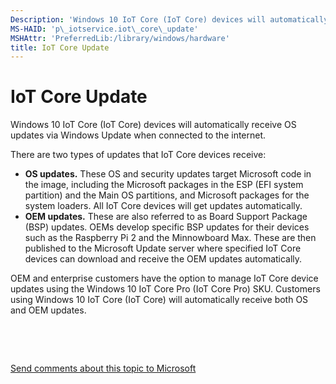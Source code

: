 ```yaml
---
Description: 'Windows 10 IoT Core (IoT Core) devices will automatically receive OS updates via Windows Update when connected to the internet.'
MS-HAID: 'p\_iotservice.iot\_core\_update'
MSHAttr: 'PreferredLib:/library/windows/hardware'
title: IoT Core Update
---
```


# IoT Core Update


Windows 10 IoT Core (IoT Core) devices will automatically receive OS updates via Windows Update when connected to the internet.

There are two types of updates that IoT Core devices receive:

-   **OS updates.** These OS and security updates target Microsoft code in the image, including the Microsoft packages in the ESP (EFI system partition) and the Main OS partitions, and Microsoft packages for the system loaders. All IoT Core devices will get updates automatically.
-   **OEM updates.** These are also referred to as Board Support Package (BSP) updates. OEMs develop specific BSP updates for their devices such as the Raspberry Pi 2 and the Minnowboard Max. These are then published to the Microsoft Update server where specified IoT Core devices can download and receive the OEM updates automatically.

OEM and enterprise customers have the option to manage IoT Core device updates using the Windows 10 IoT Core Pro (IoT Core Pro) SKU. Customers using Windows 10 IoT Core (IoT Core) will automatically receive both OS and OEM updates.

 

 

[Send comments about this topic to Microsoft](mailto:wsddocfb@microsoft.com?subject=Documentation%20feedback%20%5Bp_iotservice\p_iotservice%5D:%20IoT%20Core%20Update%20%20RELEASE:%20%284/11/2016%29&body=%0A%0APRIVACY%20STATEMENT%0A%0AWe%20use%20your%20feedback%20to%20improve%20the%20documentation.%20We%20don't%20use%20your%20email%20address%20for%20any%20other%20purpose,%20and%20we'll%20remove%20your%20email%20address%20from%20our%20system%20after%20the%20issue%20that%20you're%20reporting%20is%20fixed.%20While%20we're%20working%20to%20fix%20this%20issue,%20we%20might%20send%20you%20an%20email%20message%20to%20ask%20for%20more%20info.%20Later,%20we%20might%20also%20send%20you%20an%20email%20message%20to%20let%20you%20know%20that%20we've%20addressed%20your%20feedback.%0A%0AFor%20more%20info%20about%20Microsoft's%20privacy%20policy,%20see%20http://privacy.microsoft.com/default.aspx. "Send comments about this topic to Microsoft")



